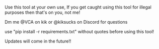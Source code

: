 Use this tool at your own use, If you get caught using this tool for illegal purposes then that's on you, not me!

Dm me @VCA on kik or @kiksucks on Discord for questions

use "pip install -r requirements.txt" without quotes before using this tool!

Updates will come in the future!!
